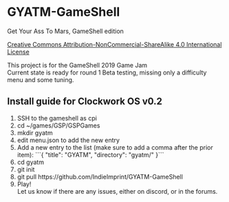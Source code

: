 # GYATM-GameShell
Get Your Ass To Mars, GameShell edition

<a rel="license" href="http://creativecommons.org/licenses/by-nc-sa/4.0/">Creative Commons Attribution-NonCommercial-ShareAlike 4.0 International License</a>

<p>This project is for the GameShell 2019 Game Jam<br />
Current state is ready for round 1 Beta testing, missing only a difficulty menu and some tuning.</p>

## Install guide for Clockwork OS v0.2
<ol>
  <li>SSH to the gameshell as cpi</li>
  <li>cd ~/games/GSP/GSPGames</li>
  <li>mkdir gyatm</li>
  <li>edit menu.json to add the new entry</li>
  <li>Add a new entry to the list (make sure to add a comma after the prior item): 
    ```{
         "title": "GYATM",
         "directory": "gyatm/"
    }```
  </li>
  <li>cd gyatm</li>
  <li>git init</li>
  <li>git pull https://github.com/IndieImprint/GYATM-GameShell</li>
  <li> Play! </li
</ol>
Let us know if there are any issues, either on discord, or in the forums. 
